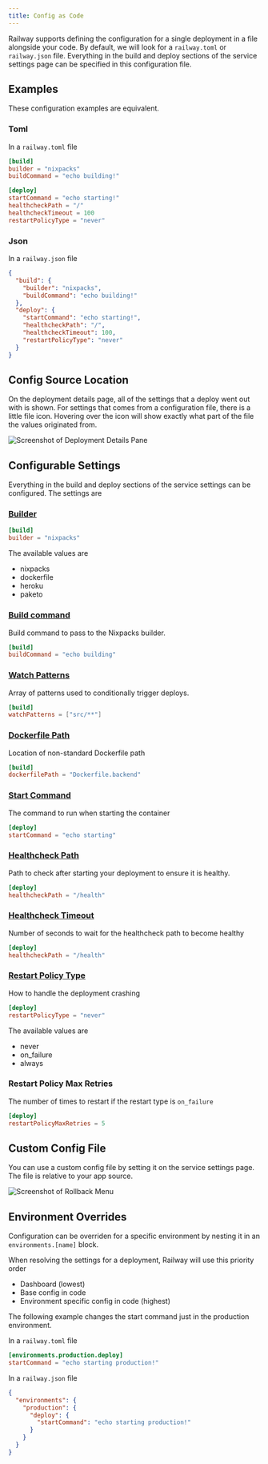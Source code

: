 ```yaml
---
title: Config as Code
---
```


<PriorityBoardingBanner />

Railway supports defining the configuration for a single deployment in a file alongside your code. By default, we will look for a `railway.toml` or `railway.json` file. Everything in the build and deploy sections of the service settings page can be specified in this configuration file.

## Examples

These configuration examples are equivalent.

### Toml

In a `railway.toml` file

```toml
[build]
builder = "nixpacks"
buildCommand = "echo building!"

[deploy]
startCommand = "echo starting!"
healthcheckPath = "/"
healthcheckTimeout = 100
restartPolicyType = "never"
```

### Json

In a `railway.json` file

```json
{
  "build": {
    "builder": "nixpacks",
    "buildCommand": "echo building!"
  },
  "deploy": {
    "startCommand": "echo starting!",
    "healthcheckPath": "/",
    "healthcheckTimeout": 100,
    "restartPolicyType": "never"
  }
}
```

## Config Source Location

On the deployment details page, all of the settings that a deploy went out with is shown. For settings that comes from a configuration file, there is a little file icon. Hovering over the icon will show exactly what part of the file the values originated from.

<Image
src="https://res.cloudinary.com/railway/image/upload/v1666388941/docs/details-page-config-tooltip_jvy1qu.png"
alt="Screenshot of Deployment Details Pane"
layout="responsive"
width={948} height={419} quality={100} />

## Configurable Settings

Everything in the build and deploy sections of the service settings can be configured. The settings are

### [Builder](/deploy/builds)

```toml
[build]
builder = "nixpacks"
```

The available values are

- nixpacks
- dockerfile
- heroku
- paketo

### [Build command](/deploy/builds#build-command)

Build command to pass to the Nixpacks builder.

```toml
[build]
buildCommand = "echo building"
```

### [Watch Patterns](/deploy/builds#watch-paths)

Array of patterns used to conditionally trigger deploys.

```toml
[build]
watchPatterns = ["src/**"]
```

### [Dockerfile Path](/deploy/dockerfiles)

Location of non-standard Dockerfile path

```toml
[build]
dockerfilePath = "Dockerfile.backend"
```

### [Start Command](/deploy/deployments#start-command)

The command to run when starting the container

```toml
[deploy]
startCommand = "echo starting"
```

### [Healthcheck Path](/deploy/healthchecks)

Path to check after starting your deployment to ensure it is healthy.

```toml
[deploy]
healthcheckPath = "/health"
```

### [Healthcheck Timeout](/deploy/healthchecks#timeout)

Number of seconds to wait for the healthcheck path to become healthy

```toml
[deploy]
healthcheckPath = "/health"
```

### [Restart Policy Type](/deploy/deployments#configurable-restart-policy)

How to handle the deployment crashing

```toml
[deploy]
restartPolicyType = "never"
```

The available values are

- never
- on_failure
- always

### Restart Policy Max Retries

The number of times to restart if the restart type is `on_failure`

```toml
[deploy]
restartPolicyMaxRetries = 5
```

## Custom Config File

You can use a custom config file by setting it on the service settings page. The file is relative to your app source.

<Image
src="https://res.cloudinary.com/railway/image/upload/v1666387423/docs/config-file-path_xvq4xj.png"
alt="Screenshot of Rollback Menu"
layout="responsive"
width={621} height={204} quality={100} />

## Environment Overrides

Configuration can be overriden for a specific environment by nesting it in an
`environments.[name]` block.

When resolving the settings for a deployment, Railway will use this priority order

- Dashboard (lowest)
- Base config in code
- Environment specific config in code (highest)

The following example changes the start command just in the production
environment.

In a `railway.toml` file

```toml
[environments.production.deploy]
startCommand = "echo starting production!"
```

In a `railway.json` file

```json
{
  "environments": {
    "production": {
      "deploy": {
        "startCommand": "echo starting production!"
      }
    }
  }
}
```
